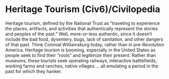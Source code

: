 # Heritage Tourism (Civ6)/Civilopedia

Heritage tourism, defined by the National Trust as “traveling to experience the places, artifacts, and activities that authentically represent the stories and peoples of the past.” Well, more-or-less authentic, since it doesn’t include the bad food, dysentery, bugs, lack of sanitation, and other dangers of that past. Think Colonial Williamsburg today, rather than in pre-Revolution America. Heritage tourism is booming, especially in the United States as people seek to find their “roots” and legitimize their present. Rather than museums, these tourists seek operating railways, interactive battlefields, working farms and ranches, native villages … all emulating a period in the past for which they hanker.